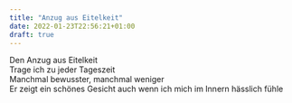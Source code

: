 ```yaml
---
title: "Anzug aus Eitelkeit"
date: 2022-01-23T22:56:21+01:00
draft: true
---
```


Den Anzug aus Eitelkeit\
Trage ich zu jeder Tageszeit\
Manchmal bewusster, manchmal weniger\
Er zeigt ein schönes Gesicht auch wenn ich mich im Innern hässlich fühle